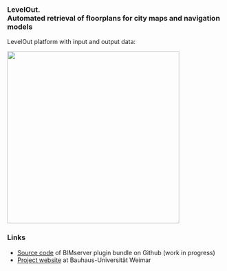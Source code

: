### LevelOut.<br /> Automated retrieval of floorplans for city maps and navigation models

LevelOut platform with input and output data:

<img  src="https://www.uni-weimar.de/fileadmin/user/fak/bauing/professuren_institute/Informatik_im_Bauwesen/Shared/Bilder/Forschung/LevelOut/20210728_LevelOut_plattform-kompakt.png" width="400px" />

### Links

* [Source code](https://github.com/bauinformatik/levelout) of BIMserver plugin bundle on Github (work in progress)
* [Project website](https://uni-weimar.de/cce/forschungsprojekte/levelout) at Bauhaus-Universität Weimar

